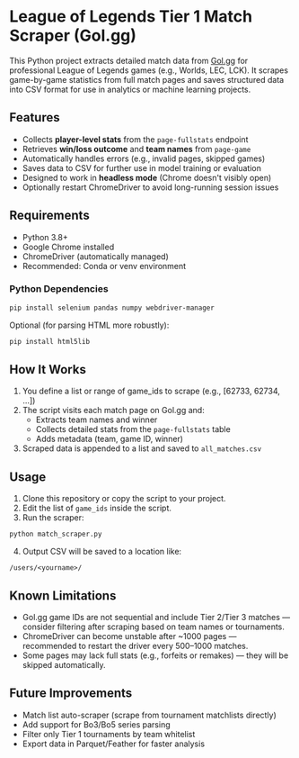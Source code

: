# League of Legends Tier 1 Match Scraper (Gol.gg)

This Python project extracts detailed match data from [Gol.gg](https://gol.gg) for professional League of Legends games (e.g., Worlds, LEC, LCK). It scrapes game-by-game statistics from full match pages and saves structured data into CSV format for use in analytics or machine learning projects.

## Features

- Collects **player-level stats** from the `page-fullstats` endpoint  
- Retrieves **win/loss outcome** and **team names** from `page-game`  
- Automatically handles errors (e.g., invalid pages, skipped games)  
- Saves data to CSV for further use in model training or evaluation  
- Designed to work in **headless mode** (Chrome doesn't visibly open)  
- Optionally restart ChromeDriver to avoid long-running session issues  

## Requirements

- Python 3.8+
- Google Chrome installed
- ChromeDriver (automatically managed)
- Recommended: Conda or venv environment

### Python Dependencies

```bash
pip install selenium pandas numpy webdriver-manager
```

Optional (for parsing HTML more robustly):

```bash
pip install html5lib
```

## How It Works

1. You define a list or range of game_ids to scrape (e.g., [62733, 62734, ...])  
2. The script visits each match page on Gol.gg and:  
   - Extracts team names and winner  
   - Collects detailed stats from the `page-fullstats` table  
   - Adds metadata (team, game ID, winner)  
3. Scraped data is appended to a list and saved to `all_matches.csv`

## Usage

1. Clone this repository or copy the script to your project.  
2. Edit the list of `game_ids` inside the script.  
3. Run the scraper:  

```bash
python match_scraper.py
```

4. Output CSV will be saved to a location like:

```
/users/<yourname>/
```

## Known Limitations

- Gol.gg game IDs are not sequential and include Tier 2/Tier 3 matches — consider filtering after scraping based on team names or tournaments.  
- ChromeDriver can become unstable after ~1000 pages — recommended to restart the driver every 500–1000 matches.  
- Some pages may lack full stats (e.g., forfeits or remakes) — they will be skipped automatically.

## Future Improvements

- Match list auto-scraper (scrape from tournament matchlists directly)  
- Add support for Bo3/Bo5 series parsing  
- Filter only Tier 1 tournaments by team whitelist  
- Export data in Parquet/Feather for faster analysis

